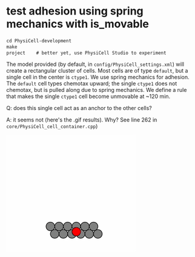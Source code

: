 # test adhesion using spring mechanics with is_movable

```
cd PhysiCell-development
make
project    # better yet, use PhysiCell Studio to experiment
```

The model provided (by default, in `config/PhysiCell_settings.xml`) will create a rectangular cluster of cells. Most cells are of type `default`, but a single cell in the center is `ctype1`. We use spring mechanics for adhesion. The `default` cell types chemotax upward; the single `ctype1` does not chemotax, but is pulled along due to spring mechanics. We define a rule that makes the single `ctype1` cell become unmovable at ~120 min. 

Q: does this single cell act as an anchor to the other cells?

A: it seems not (here's the .gif results). Why? See line 262 in `core/PhysiCell_cell_container.cpp`)

![](./adhesion_test0.gif)
